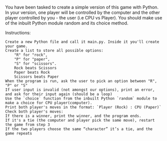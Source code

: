 You have been tasked to create a simple version of this game with Python. In your version, one player will be controlled by the computer and the other player controlled by you - the user (i.e CPU vs Player). 
You should make use of the inbuilt Python module random and its choice method.

Instructions:

    Create a new Python file and call it main.py. Inside it you'll create your game.
    Create a list to store all possible options:
        "R" for "rock", 
        "P" for "paper", 
        "S" for "scissors".
        Rock beats Scissors
        Paper beats Rock
        Scissors beats Paper
    When the program is run, ask the user to pick an option between "R", "P" or "S"
    If user input is invalid (not amongst our options), print an error, and ask for their input again (should be a loop)
    Use the `choice` function from the inbuilt Python `random` module to make a choice for CPU player(computer).
    Print both player's moves in the format: `Player (Rock) : CPU (Paper)`
    Check both player's moves: 
    If there is a winner, print the winner, and the program ends. 
    If it's a tie (the computer and player pick the same move), restart the game from step 3
    If the two players choose the same “character” it’s a tie, and the game repeats
    
